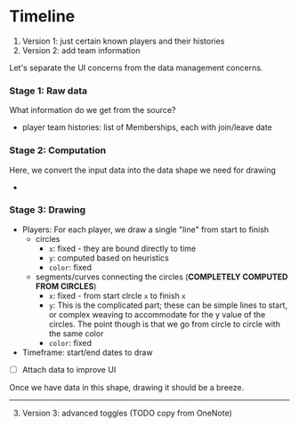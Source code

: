 # Timeline

1. Version 1: just certain known players and their histories
2. Version 2: add team information

Let's separate the UI concerns from the data management concerns.

### Stage 1: Raw data

What information do we get from the source?

- player team histories: list of Memberships, each with join/leave date

### Stage 2: Computation

Here, we convert the input data into the data shape we need for drawing

-

### Stage 3: Drawing

- Players: For each player, we draw a single "line" from start to finish
    - circles
        - `x`: fixed - they are bound directly to time
        - `y`: computed based on heuristics
        - `color`: fixed
    - segments/curves connecting the circles (**COMPLETELY COMPUTED FROM CIRCLES**)
        - `x`: fixed - from start clrcle `x` to finish `x`
        - `y`: This is the complicated part; these can be simple lines to start, or complex weaving to accommodate for the y value of the circles. The point though is that we go from circle to circle with the same color
        - `color`: fixed
- Timeframe: start/end dates to draw

- [ ] Attach data to improve UI

Once we have data in this shape, drawing it should be a breeze.

---

3. Version 3: advanced toggles (TODO copy from OneNote)
